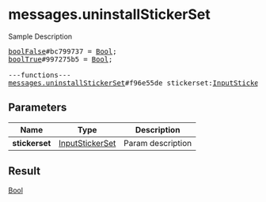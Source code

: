 # messages.uninstallStickerSet

Sample Description

<pre>
<a href="../constructor/boolFalse.md">boolFalse</a>#bc799737 = <a href="../type/Bool.md">Bool</a>;
<a href="../constructor/boolTrue.md">boolTrue</a>#997275b5 = <a href="../type/Bool.md">Bool</a>;

---functions---
<a href="../method/messages.uninstallStickerSet.md">messages.uninstallStickerSet</a>#f96e55de stickerset:<a href="../type/InputStickerSet.md">InputStickerSet</a> = <a href="../type/Bool.md">Bool</a>;</pre>
## Parameters

| Name | Type | Description |
|------|:----:|-------------|
| **stickerset** | <a href="../type/InputStickerSet.md">InputStickerSet</a> | Param description |

## Result

<a href="../type/Bool.md">Bool</a>

